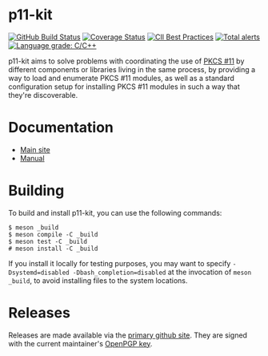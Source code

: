 # p11-kit

[![GitHub Build Status](https://github.com/p11-glue/p11-kit/workflows/test/badge.svg)](https://github.com/p11-glue/p11-kit/actions?query=workflow%3Atest) [![Coverage Status](https://img.shields.io/coveralls/p11-glue/p11-kit.svg)](https://coveralls.io/r/p11-glue/p11-kit) [![CII Best Practices](https://bestpractices.coreinfrastructure.org/projects/1627/badge)](https://bestpractices.coreinfrastructure.org/en/projects/1627) [![Total alerts](https://img.shields.io/lgtm/alerts/g/p11-glue/p11-kit.svg?logo=lgtm&logoWidth=18)](https://lgtm.com/projects/g/p11-glue/p11-kit/alerts/) [![Language grade: C/C++](https://img.shields.io/lgtm/grade/cpp/g/p11-glue/p11-kit.svg?logo=lgtm&logoWidth=18)](https://lgtm.com/projects/g/p11-glue/p11-kit/context:cpp)

p11-kit aims to solve problems with coordinating the use of [PKCS #11]
by different components or libraries living in the same process, by
providing a way to load and enumerate PKCS #11 modules, as well as a
standard configuration setup for installing PKCS #11 modules in such a
way that they're discoverable.

# Documentation

 * [Main site](https://p11-glue.github.io/p11-glue/p11-kit.html)
 * [Manual](https://p11-glue.github.io/p11-glue/p11-kit/manual/)

# Building

To build and install p11-kit, you can use the following commands:

```console
$ meson _build
$ meson compile -C _build
$ meson test -C _build
# meson install -C _build
```

If you install it locally for testing purposes, you may want to
specify `-Dsystemd=disabled -Dbash_completion=disabled` at the
invocation of `meson _build`, to avoid installing files to the
system locations.

# Releases

Releases are made available via the [primary github site](https://github.com/p11-glue/p11-kit/releases). They are signed with the current maintainer's [OpenPGP key](https://keys.openpgp.org/search?q=462225C3B46F34879FC8496CD605848ED7E69871).

[PKCS #11]: https://en.wikipedia.org/wiki/PKCS_11
